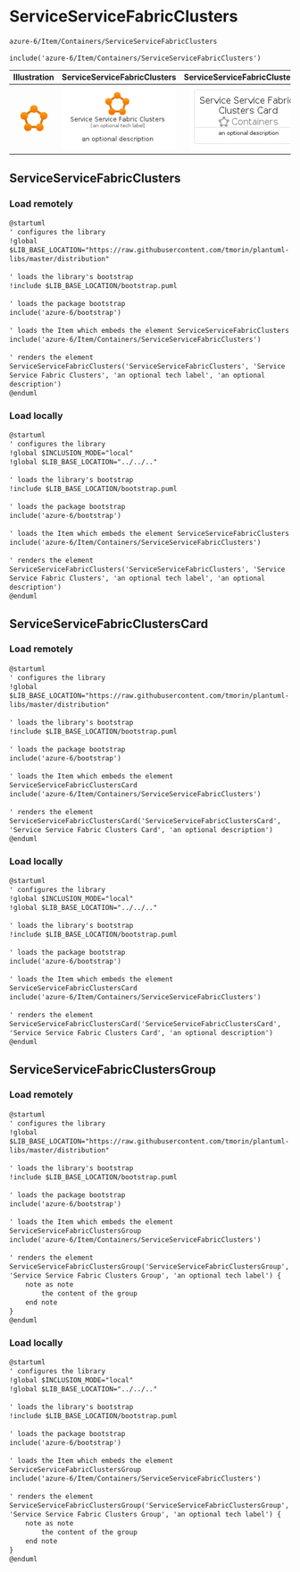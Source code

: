 # ServiceServiceFabricClusters


```text
azure-6/Item/Containers/ServiceServiceFabricClusters
```

```text
include('azure-6/Item/Containers/ServiceServiceFabricClusters')
```



| Illustration | ServiceServiceFabricClusters | ServiceServiceFabricClustersCard | ServiceServiceFabricClustersGroup |
| :---: | :---: | :---: | :---: |
| ![illustration for Illustration](../../../azure-6/Item/Containers/ServiceServiceFabricClusters.png) | ![illustration for ServiceServiceFabricClusters](../../../azure-6/Item/Containers/ServiceServiceFabricClusters.Local.png) | ![illustration for ServiceServiceFabricClustersCard](../../../azure-6/Item/Containers/ServiceServiceFabricClustersCard.Local.png) | ![illustration for ServiceServiceFabricClustersGroup](../../../azure-6/Item/Containers/ServiceServiceFabricClustersGroup.Local.png) |




## ServiceServiceFabricClusters

### Load remotely
```plantuml
@startuml
' configures the library
!global $LIB_BASE_LOCATION="https://raw.githubusercontent.com/tmorin/plantuml-libs/master/distribution"

' loads the library's bootstrap
!include $LIB_BASE_LOCATION/bootstrap.puml

' loads the package bootstrap
include('azure-6/bootstrap')

' loads the Item which embeds the element ServiceServiceFabricClusters
include('azure-6/Item/Containers/ServiceServiceFabricClusters')

' renders the element
ServiceServiceFabricClusters('ServiceServiceFabricClusters', 'Service Service Fabric Clusters', 'an optional tech label', 'an optional description')
@enduml
```

### Load locally
```plantuml
@startuml
' configures the library
!global $INCLUSION_MODE="local"
!global $LIB_BASE_LOCATION="../../.."

' loads the library's bootstrap
!include $LIB_BASE_LOCATION/bootstrap.puml

' loads the package bootstrap
include('azure-6/bootstrap')

' loads the Item which embeds the element ServiceServiceFabricClusters
include('azure-6/Item/Containers/ServiceServiceFabricClusters')

' renders the element
ServiceServiceFabricClusters('ServiceServiceFabricClusters', 'Service Service Fabric Clusters', 'an optional tech label', 'an optional description')
@enduml
```

## ServiceServiceFabricClustersCard

### Load remotely
```plantuml
@startuml
' configures the library
!global $LIB_BASE_LOCATION="https://raw.githubusercontent.com/tmorin/plantuml-libs/master/distribution"

' loads the library's bootstrap
!include $LIB_BASE_LOCATION/bootstrap.puml

' loads the package bootstrap
include('azure-6/bootstrap')

' loads the Item which embeds the element ServiceServiceFabricClustersCard
include('azure-6/Item/Containers/ServiceServiceFabricClusters')

' renders the element
ServiceServiceFabricClustersCard('ServiceServiceFabricClustersCard', 'Service Service Fabric Clusters Card', 'an optional description')
@enduml
```

### Load locally
```plantuml
@startuml
' configures the library
!global $INCLUSION_MODE="local"
!global $LIB_BASE_LOCATION="../../.."

' loads the library's bootstrap
!include $LIB_BASE_LOCATION/bootstrap.puml

' loads the package bootstrap
include('azure-6/bootstrap')

' loads the Item which embeds the element ServiceServiceFabricClustersCard
include('azure-6/Item/Containers/ServiceServiceFabricClusters')

' renders the element
ServiceServiceFabricClustersCard('ServiceServiceFabricClustersCard', 'Service Service Fabric Clusters Card', 'an optional description')
@enduml
```

## ServiceServiceFabricClustersGroup

### Load remotely
```plantuml
@startuml
' configures the library
!global $LIB_BASE_LOCATION="https://raw.githubusercontent.com/tmorin/plantuml-libs/master/distribution"

' loads the library's bootstrap
!include $LIB_BASE_LOCATION/bootstrap.puml

' loads the package bootstrap
include('azure-6/bootstrap')

' loads the Item which embeds the element ServiceServiceFabricClustersGroup
include('azure-6/Item/Containers/ServiceServiceFabricClusters')

' renders the element
ServiceServiceFabricClustersGroup('ServiceServiceFabricClustersGroup', 'Service Service Fabric Clusters Group', 'an optional tech label') {
    note as note
        the content of the group
    end note
}
@enduml
```

### Load locally
```plantuml
@startuml
' configures the library
!global $INCLUSION_MODE="local"
!global $LIB_BASE_LOCATION="../../.."

' loads the library's bootstrap
!include $LIB_BASE_LOCATION/bootstrap.puml

' loads the package bootstrap
include('azure-6/bootstrap')

' loads the Item which embeds the element ServiceServiceFabricClustersGroup
include('azure-6/Item/Containers/ServiceServiceFabricClusters')

' renders the element
ServiceServiceFabricClustersGroup('ServiceServiceFabricClustersGroup', 'Service Service Fabric Clusters Group', 'an optional tech label') {
    note as note
        the content of the group
    end note
}
@enduml
```

